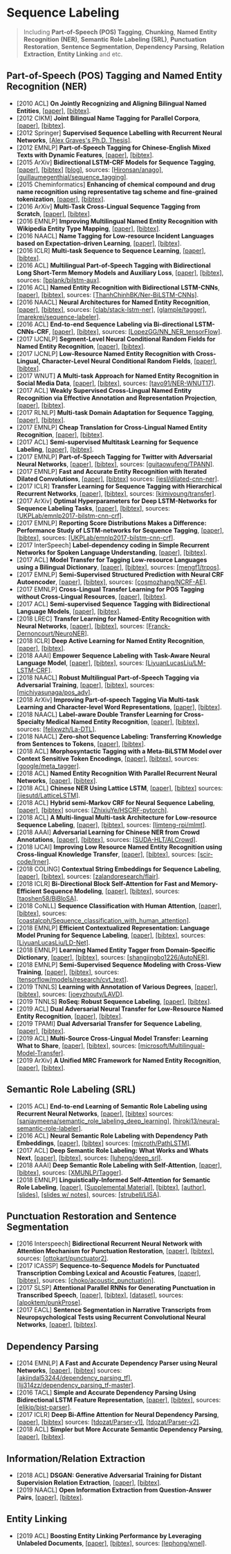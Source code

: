 # Sequence Labeling

> Including **Part-of-Speech (POS) Tagging**, **Chunking**, **Named Entity Recognition (NER)**, **Semantic Role Labeling (SRL)**, **Punctuation Restoration**, **Sentence Segmentation**, **Dependency Parsing**, **Relation Extraction**, **Entity Linking** and etc.

## Part-of-Speech (POS) Tagging and Named Entity Recognition (NER)
- [2010 ACL]  **On Jointly Recognizing and Aligning Bilingual Named Entities**, [[paper]](http://www.aclweb.org/anthology/P10-1065), [[bibtex]](/Bibtex/On%20Jointly%20Recognizing%20and%20Aligning%20Bilingual%20Named%20Entities.bib).
- [2012 CIKM] **Joint Bilingual Name Tagging for Parallel Corpora**, [[paper]](http://delivery.acm.org/10.1145/2400000/2398506/p1727-li.pdf?ip=192.122.131.53&id=2398506&acc=ACTIVE%20SERVICE&key=FF6731C4D3E3CFFF%2E93CCAFF1814A016F%2E4D4702B0C3E38B35%2E4D4702B0C3E38B35&__acm__=1536722282_8c78abdf99e21a2f02b23c5463fe91b7), [[bibtex]](/Bibtex/Joint%20Bilingual%20Name%20Tagging%20for%20Parallel%20Corpora.bib).
- [2012 Springer] **Supervised Sequence Labelling with Recurrent Neural Networks**, [[Alex Graves's Ph.D. Thesis]](https://www.cs.toronto.edu/~graves/phd.pdf).
- [2012 EMNLP] **Part-of-Speech Tagging for Chinese-English Mixed Texts with Dynamic Features**, [[paper]](https://www.aclweb.org/anthology/D12-1126), [[bibtex]](/Bibtex/Part-of-Speech%20Tagging%20for%20Chinese-English%20Mixed%20Texts%20with%20Dynamic%20Features.bib).
- [2015 ArXiv] **Bidirectional LSTM-CRF Models for Sequence Tagging**, [[paper]](https://arxiv.org/pdf/1508.01991.pdf), [[bibtex]](/Bibtex/Bidirectional%20LSTM-CRF%20Models%20for%20Sequence%20Tagging.bib) [[blog]](https://guillaumegenthial.github.io/sequence-tagging-with-tensorflow.html), sources: [[Hironsan/anago]](https://github.com/Hironsan/anago), [[guillaumegenthial/sequence_tagging]](https://github.com/guillaumegenthial/sequence_tagging).
- [2015 Cheminformatics]  **Enhancing of chemical compound and drug name recognition using representative tag scheme and fine-grained tokenization**, [[paper]](https://www.ncbi.nlm.nih.gov/pmc/articles/PMC4331690/pdf/1758-2946-7-S1-S14.pdf), [[bibtex]](/Bibtex/Enhancing%20of%20chemical%20compound%20and%20drug%20name%20recognition%20using%20representative%20tag%20scheme%20and%20fine-grained%20tokenization.bib).
- [2016 ArXiv] **Multi-Task Cross-Lingual Sequence Tagging from Scratch**, [[paper]](https://arxiv.org/pdf/1603.06270.pdf), [[bibtex]](/Bibtex/Multi-Task%20Cross-Lingual%20Sequence%20Tagging%20from%20Scratch.bib).
- [2016 EMNLP] **Improving Multilingual Named Entity Recognition with Wikipedia Entity Type Mapping**, [[paper]](http://www.aclweb.org/anthology/D16-1135), [[bibtex]](/Bibtex/Improving%20Multilingual%20Named%20Entity%20Recognition%20with%20Wikipedia%20Entity%20Type%20Mapping.bib).
- [2016 NAACL] **Name Tagging for Low-resource Incident Languages based on Expectation-driven Learning**, [[paper]](http://www.aclweb.org/anthology/N16-1029), [[bibtex]](/Bibtex/Name%20Tagging%20for%20Low-resource%20Incident%20Languages%20based%20on%20Expectation-driven%20Learning.bib).
- [2016 ICLR] **Multi-task Sequence to Sequence Learning**, [[paper]](https://nlp.stanford.edu/pubs/luong2016iclr_multi.pdf), [[bibtex]](/Bibtex/Multi-task%20Sequence%20to%20Sequence%20Learning.bib).
- [2016 ACL] **Multilingual Part-of-Speech Tagging with Bidirectional Long Short-Term Memory Models and Auxiliary Loss**, [[paper]](https://arxiv.org/pdf/1604.05529.pdf), [[bibtex]](/Bibtex/Multilingual%20Part-of-Speech%20Tagging%20with%20Bidirectional%20Long%20Short-Term%20Memory%20Models%20and%20Auxiliary%20Loss.bib), sources: [[bplank/bilstm-aux]](https://github.com/bplank/bilstm-aux).
- [2016 ACL] **Named Entity Recognition with Bidirectional LSTM-CNNs**, [[paper]](https://www.aclweb.org/anthology/Q16-1026), [[bibtex]](/Bibtex/Named%20Entity%20Recognition%20with%20Bidirectional%20LSTM-CNNs.bib), sources: [[ThanhChinhBK/Ner-BiLSTM-CNNs]](https://github.com/ThanhChinhBK/Ner-BiLSTM-CNNs).
- [2016 NAACL] **Neural Architectures for Named Entity Recognition**, [[paper]](https://arxiv.org/pdf/1603.01360.pdf), [[bibtex]](/Bibtex/Neural%20Architectures%20for%20Named%20Entity%20Recognition.bib), sources: [[clab/stack-lstm-ner]](https://github.com/clab/stack-lstm-ner), [[glample/tagger]](https://github.com/glample/tagger), [[marekrei/sequence-labeler]](https://github.com/marekrei/sequence-labeler).
- [2016 ACL] **End-to-end Sequence Labeling via Bi-directional LSTM-CNNs-CRF**, [[paper]](https://arxiv.org/pdf/1603.01354.pdf), [[bibtex]](/Bibtex/End-to-end%20Sequence%20Labeling%20via%20Bi-directional%20LSTM-CNNs-CRF.bib), sources: [[LopezGG/NN_NER_tensorFlow]](https://github.com/LopezGG/NN_NER_tensorFlow).
- [2017 IJCNLP] **Segment-Level Neural Conditional Random Fields for Named Entity Recognition**, [[paper]](http://aclweb.org/anthology/I17-2017), [[bibtex]](/Bibtex/Segment-Level%20Neural%20Conditional%20Random%20Fields%20for%20Named%20Entity%20Recognition.bib).
- [2017 IJCNLP] **Low-Resource Named Entity Recognition with Cross-Lingual, Character-Level Neural Conditional Random Fields**, [[paper]](http://aclweb.org/anthology/I17-2016), [[bibtex]](/Bibtex/Low-Resource%20Named%20Entity%20Recognition%20with%20Cross-Lingual%20Character-Level%20Neural%20Conditional%20Random%20Fields.bib).
- [2017 WNUT] **A Multi-task Approach for Named Entity Recognition in Social Media Data**, [[paper]](http://aclweb.org/anthology/W17-4419), [[bibtex]](/Bibtex/A%20Multi-task%20Approach%20for%20Named%20Entity%20Recognition%20in%20Social%20Media%20Data.bib), sources: [[tavo91/NER-WNUT17]](https://github.com/tavo91/NER-WNUT17).
- [2017 ACL] **Weakly Supervised Cross-Lingual Named Entity Recognition via Effective Annotation and Representation Projection**, [[paper]](http://www.aclweb.org/anthology/P17-1135), [[bibtex]](/Bibtex/Weakly%20Supervised%20Cross-Lingual%20Named%20Entity%20Recognition%20via%20Effective%20Annotation%20and%20Representation%20Projection.bib).
- [2017 RLNLP] **Multi-task Domain Adaptation for Sequence Tagging**, [[paper]](http://aclweb.org/anthology/W17-2612), [[bibtex]](/Bibtex/Multi-task%20Domain%20Adaptation%20for%20Sequence%20Tagging.bib).
- [2017 EMNLP] **Cheap Translation for Cross-Lingual Named Entity Recognition**, [[paper]](http://aclweb.org/anthology/D17-1269), [[bibtex]](/Bibtex/Cheap%20Translation%20for%20Cross-Lingual%20Named%20Entity%20Recognition.bib).
- [2017 ACL] **Semi-supervised Multitask Learning for Sequence Labeling**, [[paper]](http://www.aclweb.org/anthology/P17-1194), [[bibtex]](/Bibtex/Semi-supervised%20Multitask%20Learning%20for%20Sequence%20Labeling.bib).
- [2017 EMNLP] **Part-of-Speech Tagging for Twitter with Adversarial Neural Networks**, [[paper]](https://www.aclweb.org/anthology/D17-1256), [[bibtex]](/Bibtex/Part-of-Speech%20Tagging%20for%20Twitter%20with%20Adversarial%20Neural%20Networks.bib), sources: [[guitaowufeng/TPANN]](https://github.com/guitaowufeng/TPANN).
- [2017 EMNLP] **Fast and Accurate Entity Recognition with Iterated Dilated Convolutions**, [[paper]](https://arxiv.org/pdf/1702.02098.pdf), [[bibtex]](/Bibtex/Fast%20and%20Accurate%20Entity%20Recognition%20with%20Iterated%20Dilated%20Convolutions.bib) sources: [[iesl/dilated-cnn-ner]](https://github.com/iesl/dilated-cnn-ner).
- [2017 ICLR] **Transfer Learning for Sequence Tagging with Hierarchical Recurrent Networks**, [[paper]](https://arxiv.org/pdf/1703.06345.pdf), [[bibtex]](/Bibtex/Transfer%20Learning%20for%20Sequence%20Tagging%20with%20Hierarchical%20Recurrent%20Networks.bib), sources: [[kimiyoung/transfer]](https://github.com/kimiyoung/transfer).
- [2017 ArXiv] **Optimal Hyperparameters for Deep LSTM-Networks for Sequence Labeling Tasks**, [[paper]](https://arxiv.org/pdf/1707.06799.pdf), [[bibtex]](/Bibtex/Optimal%20Hyperparameters%20for%20Deep%20LSTM-Networks%20for%20Sequence%20Labeling%20Tasks.bib), sources: [[UKPLab/emnlp2017-bilstm-cnn-crf]](https://github.com/UKPLab/emnlp2017-bilstm-cnn-crf).
- [2017 EMNLP] **Reporting Score Distributions Makes a Difference: Performance Study of LSTM-networks for Sequence Tagging**, [[paper]](http://aclweb.org/anthology/D17-1035), [[bibtex]](/Bibtex/Reporting%20Score%20Distributions%20Makes%20a%20Difference%20-%20Performance%20Study%20of%20LSTM-networks%20for%20Sequence%20Tagging.bib), sources: [[UKPLab/emnlp2017-bilstm-cnn-crf]](https://github.com/UKPLab/emnlp2017-bilstm-cnn-crf).
- [2017 InterSpeech] **Label-dependency coding in Simple Recurrent Networks for Spoken Language Understanding**, [[paper]](https://hal.inria.fr/hal-01553830/document), [[bibtex]](/Bibtex/Label-Dependency%20Coding%20in%20Simple%20Recurrent%20Networks%20for%20Spoken%20Language%20Understanding.bib).
- [2017 ACL] **Model Transfer for Tagging Low-resource Languages using a Bilingual Dictionary**, [[paper]](http://aclweb.org/anthology/P17-2093), [[bibtex]](/Bibtex/Model%20Transfer%20for%20Tagging%20Low-resource%20Languages%20using%20a%20Bilingual%20Dictionary.bib), sources: [[mengf1/trpos]](https://github.com/mengf1/trpos).
- [2017 EMNLP] **Semi-Supervised Structured Prediction with Neural CRF Autoencoder**, [[paper]](http://aclweb.org/anthology/D17-1179), [[bibtex]](/Bibtex/Semi-supervised%20Structured%20Prediction%20with%20Neural%20CRF%20Autoencoder.bib), sources: [[cosmozhang/NCRF-AE]](https://github.com/cosmozhang/NCRF-AE).
- [2017 EMNLP] **Cross-Lingual Transfer Learning for POS Tagging without Cross-Lingual Resources**, [[paper]](https://www.aclweb.org/anthology/D17-1302), [[bibtex]](/Bibtex/Cross-Lingual%20Transfer%20Learning%20for%20POS%20Tagging%20without%20Cross-Lingual%20Resources.bib).
- [2017 ACL] **Semi-supervised Sequence Tagging with Bidirectional Language Models**, [[paper]](http://aclweb.org/anthology/P17-1161), [[bibtex]](/Bibtex/Semi-supervised%20sequence%20tagging%20with%20bidirectional%20language%20models.bib).
- [2018 LREC] **Transfer Learning for Named-Entity Recognition with Neural Networks**, [[paper]](http://www.lrec-conf.org/proceedings/lrec2018/pdf/878.pdf), [[bibtex]](/Bibtex/Transfer%20Learning%20for%20Named-Entity%20Recognition%20with%20Neural%20Networks.bib), sources: [[Franck-Dernoncourt/NeuroNER]](https://github.com/Franck-Dernoncourt/NeuroNER).
- [2018 ICLR] **Deep Active Learning for Named Entity Recognition**, [[paper]](https://arxiv.org/pdf/1707.05928.pdf), [[bibtex]](/Bibtex/Deep%20Active%20Learning%20for%20Named%20Entity%20Recognition.bib).
- [2018 AAAI] **Empower Sequence Labeling with Task-Aware Neural Language Model**, [[paper]](https://arxiv.org/pdf/1709.04109.pdf), [[bibtex]](/Bibtex/Empower%20Sequence%20Labeling%20with%20Task-Aware%20Neural%20Language%20Model.bib), sources: [[LiyuanLucasLiu/LM-LSTM-CRF]](https://github.com/LiyuanLucasLiu/LM-LSTM-CRF).
- [2018 NAACL] **Robust Multilingual Part-of-Speech Tagging via Adversarial Training**, [[paper]](https://arxiv.org/pdf/1711.04903.pdf), [[bibtex]](/Bibtex/Robust%20Multilingual%20Part-of-Speech%20Tagging%20via%20Adversarial%20Training.bib), sources: [[michiyasunaga/pos_adv]](https://github.com/michiyasunaga/pos_adv).
- [2018 ArXiv] **Improving Part-of-speech Tagging Via Multi-task Learning and Character-level Word Representations**, [[paper]](https://arxiv.org/pdf/1807.00818.pdf), [[bibtex]](/Bibtex/Improving%20Part-of-speech%20Tagging%20Via%20Multi-task%20Learning%20and%20Character-level%20Word%20Representations.bib).
- [2018 NAACL] **Label-aware Double Transfer Learning for Cross-Specialty Medical Named Entity Recognition**, [[paper]](http://aclweb.org/anthology/N18-1001), [[bibtex]](/Bibtex/Label-Aware%20Double%20Transfer%20Learning%20for%20Cross-Specialty%20Medical%20Named%20Entity%20Recognition.bib), sources: [[felixwzh/La-DTL]](https://github.com/felixwzh/La-DTL).
- [2018 NAACL] **Zero-shot Sequence Labeling: Transferring Knowledge from Sentences to Tokens**, [[paper]](http://aclweb.org/anthology/N18-1027), [[bibtex]](/Bibtex/Zero-Shot%20Sequence%20Labeling%20-%20Transferring%20Knowledge%20from%20Sentences%20to%20Tokens.bib).
- [2018 ACL] **Morphosyntactic Tagging with a Meta-BiLSTM Model over Context Sensitive Token Encodings**, [[paper]](http://aclweb.org/anthology/P18-1246), [[bibtex]](/Bibtex/Morphosyntactic%20Tagging%20with%20a%20Meta-BiLSTM%20Model%20over%20Context%20Sensitive%20Token%20Encodings.bib), sources: [[google/meta_tagger]](https://github.com/google/meta_tagger).
- [2018 ACL] **Named Entity Recognition With Parallel Recurrent Neural Networks**, [[paper]](http://aclweb.org/anthology/P18-2012), [[bibtex]](/Bibtex/Named%20Entity%20Recognition%20With%20Parallel%20Recurrent%20Neural%20Networks.bib).
- [2018 ACL] **Chinese NER Using Lattice LSTM**, [[paper]](http://aclweb.org/anthology/P18-1144), [[bibtex]](/Bibtex/Chinese%20NER%20Using%20Lattice%20LSTM.bib) sources: [[jiesutd/LatticeLSTM]](https://github.com/jiesutd/LatticeLSTM).
- [2018 ACL] **Hybrid semi-Markov CRF for Neural Sequence Labeling**, [[paper]](http://aclweb.org/anthology/P18-2038), [[bibtex]](/Bibtex/Hybrid%20semi-Markov%20CRF%20for%20Neural%20Sequence%20Labeling.bib) sources: [[ZhixiuYe/HSCRF-pytorch]](https://github.com/ZhixiuYe/HSCRF-pytorch).
- [2018 ACL] **A Multi-lingual Multi-task Architecture for Low-resource Sequence Labeling**, [[paper]](http://aclweb.org/anthology/P18-1074), [[bibtex]](/Bibtex/A%20Multi-lingual%20Multi-task%20Architecture%20for%20Low-resource%20Sequence%20Labeling.bib), sources: [[limteng-rpi/mlmt]](https://github.com/limteng-rpi/mlmt).
- [2018 AAAI] **Adversarial Learning for Chinese NER from Crowd Annotations**, [[paper]](https://arxiv.org/pdf/1801.05147.pdf), [[bibtex]](/Bibtex/Adversarial%20Learning%20for%20Chinese%20NER%20from%20Crowd%20Annotations.bib), sources: [[SUDA-HLT/ALCrowd]](https://github.com/SUDA-HLT/ALCrowd).
- [2018 IJCAI] **Improving Low Resource Named Entity Recognition using Cross-lingual Knowledge Transfer**, [[paper]](https://www.ijcai.org/proceedings/2018/0566.pdf), [[bibtex]](/Bibtex/Improving%20Low%20Resource%20Named%20Entity%20Recognition%20using%20Cross-lingual%20Knowledge%20Transfer.bib), sources: [[scir-code/lrner]](https://github.com/scir-code/lrner).
- [2018 COLING] **Contextual String Embeddings for Sequence Labeling**, [[paper]](http://aclweb.org/anthology/C18-1139), [[bibtex]](/Bibtex/Contextual%20String%20Embeddings%20for%20Sequence%20Labeling.bib), sources: [[zalandoresearch/flair]](https://github.com/zalandoresearch/flair).
- [2018 ICLR] **Bi-Directional Block Self-Attention for Fast and Memory-Efficient Sequence Modeling**, [[paper]](https://openreview.net/pdf?id=H1cWzoxA-), [[bibtex]](/Bibtex/Bi-Directional%20Block%20Self-Attention%20for%20Fast%20and%20Memory-Efficient%20Sequence%20Modeling.bib), sources: [[taoshen58/BiBloSA]](https://github.com/taoshen58/BiBloSA).
- [2018 CoNLL] **Sequence Classification with Human Attention**, [[paper]](http://aclweb.org/anthology/K18-1030), [[bibtex]](/Bibtex/Sequence%20classification%20with%20human%20attention.bib), sources: [[coastalcph/Sequence_classification_with_human_attention]](https://github.com/coastalcph/Sequence_classification_with_human_attention).
- [2018 EMNLP] **Efficient Contextualized Representation: Language Model Pruning for Sequence Labeling**, [[paper]](http://aclweb.org/anthology/D18-1153), [[bibtex]](/Bibtex/Efficient%20Contextualized%20Representation:%20Language%20Model%20Pruning%20for%20Sequence%20Labeling.bib), sources: [[LiyuanLucasLiu/LD-Net]](https://github.com/LiyuanLucasLiu/LD-Net).
- [2018 EMNLP] **Learning Named Entity Tagger from Domain-Specific Dictionary**, [[paper]](http://aclweb.org/anthology/D18-1230), [[bibtex]](/Bibtex/Learning%20Named%20Entity%20Tagger%20using%20Domain-Specific%20Dictionary.bib), sources: [[shangjingbo1226/AutoNER]](https://github.com/shangjingbo1226/AutoNER).
- [2018 EMNLP] **Semi-Supervised Sequence Modeling with Cross-View Training**, [[paper]](https://aclweb.org/anthology/D18-1217), [[bibtex]](/Bibtex/Semi-Supervised%20Sequence%20Modeling%20with%20Cross-View%20Training.bib), sources: [[tensorflow/models/research/cvt_text]](https://github.com/tensorflow/models/tree/master/research/cvt_text).
- [2019 TNNLS] **Learning with Annotation of Various Degrees**, [[paper]](https://ieeexplore.ieee.org/document/8611308/metrics), [[bibtex]](/Bibtex/Learning%20with%20Annotation%20of%20Various%20Degrees.bib), sources: [[joeyzhouty/LAVD]](https://github.com/joeyzhouty/LAVD).
- [2019 TNNLS] **RoSeq: Robust Sequence Labeling**, [[paper]](https://ieeexplore.ieee.org/document/8709849/metrics), [[bibtex]](/Bibtex/RoSeq%20-%20Robust%20Sequence%20Labeling.bib).
- [2019 ACL] **Dual Adversarial Neural Transfer for Low-Resource Named Entity Recognition**, [[paper]](https://www.aclweb.org/anthology/P19-1336), [[bibtex]](/Bibtex/Dual%20Adversarial%20Neural%20Transfer%20for%20Low-Resource%20Named%20Entity%20Recognition.bib).
- [2019 TPAMI] **Dual Adversarial Transfer for Sequence Labeling**, [[paper]](/Documents/Papers/Dual%20Adversarial%20Transfer%20for%20Sequence%20Labeling.pdf), [[bibtex]](/Bibtex/Dual%20Adversarial%20Transfer%20for%20Sequence%20Labeling.bib).
- [2019 ACL] **Multi-Source Cross-Lingual Model Transfer: Learning What to Share**, [[paper]](https://www.aclweb.org/anthology/P19-1299), [[bibtex]](/Bibtex/Multi-Source%20Cross-Lingual%20Model%20Transfer%20-%20Learning%20What%20to%20Share.bib), sources: [[microsoft/Multilingual-Model-Transfer]](https://github.com/microsoft/Multilingual-Model-Transfer).
- [2019 ArXiv] **A Unified MRC Framework for Named Entity Recognition**, [[paper]](https://arxiv.org/pdf/1910.11476.pdf), [[bibtex]](/Bibtex/A%20Unified%20MRC%20Framework%20for%20Named%20Entity%20Recognition.bib).

## Semantic Role Labeling (SRL)
- [2015 ACL] **End-to-end Learning of Semantic Role Labeling using Recurrent Neural Networks**, [[paper]](http://www.aclweb.org/anthology/P15-1109), [[bibtex]](/Bibtex/End-to-end%20Learning%20of%20Semantic%20Role%20Labeling%20using%20Recurrent%20Neural%20Networks.bib) sources: [[sanjaymeena/semantic_role_labeling_deep_learning]](https://github.com/sanjaymeena/semantic_role_labeling_deep_learning), [[hiroki13/neural-semantic-role-labeler]](https://github.com/hiroki13/neural-semantic-role-labeler).
- [2016 ACL] **Neural Semantic Role Labeling with Dependency Path Embeddings**, [[paper]](http://www.aclweb.org/anthology/P16-1113), [[bibtex]](/Bibtex/Neural%20Semantic%20Role%20Labeling%20with%20Dependency%20Path%20Embeddings.bib) sources: [[microth/PathLSTM]](https://github.com/microth/PathLSTM).
- [2017 ACL] **Deep Semantic Role Labeling: What Works and Whats Next**, [[paper]](https://homes.cs.washington.edu/~luheng/files/acl2017_hllz.pdf), [[bibtex]](/Bibtex/Deep%20Semantic%20Role%20Labeling%20-%20What%20Works%20and%20Whats%20Next.bib), sources: [[luheng/deep_srl]](https://github.com/luheng/deep_srl).
- [2018 AAAI] **Deep Semantic Role Labeling with Self-Attention**, [[paper]](https://arxiv.org/pdf/1712.01586.pdf), [[bibtex]](/Bibtex/Deep%20Semantic%20Role%20Labeling%20with%20Self-Attention.bib), sources: [[XMUNLP/Tagger]](https://github.com/XMUNLP/Tagger).
- [2018 EMNLP] **Linguistically-Informed Self-Attention for Semantic Role Labeling**, [[paper]](https://aclweb.org/anthology/D18-1548), [[Supplemental Material]](http://anthology.aclweb.org/attachments/D/D18/D18-1548.Attachment.pdf), [[bibtex]](/Bibtex/Linguistically-Informed%20Self-Attention%20for%20Semantic%20Role%20Labeling.bib), [[author]](https://people.cs.umass.edu/~strubell/), [[slides]](/Documents/Papers/Linguistically-Informed%20Self-Attention%20for%20Semantic%20Role%20Labeling%20Slides.pdf), [[slides w/ notes]](/Documents/Papers/Linguistically-Informed%20Self-Attention%20for%20Semantic%20Role%20Labeling%20Slides%20with%20Notes.pdf), sources: [[strubell/LISA]](https://github.com/strubell/lisa).

## Punctuation Restoration and Sentence Segmentation
- [2016 Interspeech] **Bidirectional Recurrent Neural Network with Attention Mechanism for Punctuation Restoration**, [[paper]](https://pdfs.semanticscholar.org/8785/efdad2abc384d38e76a84fb96d19bbe788c1.pdf?_ga=2.252263625.1755374555.1538577228-1855782525.1538577228), [[bibtex]](/Bibtex/Bidirectional%20Recurrent%20Neural%20Network%20with%20Attention%20Mechanism%20for%20Punctuation%20Restoration.bib), sources: [[ottokart/punctuator2]](https://github.com/ottokart/punctuator2).
- [2017 ICASSP] **Sequence-to-Sequence Models for Punctuated Transcription Combing Lexical and Acoustic Features**, [[paper]](http://homepages.inf.ed.ac.uk/s1569734/papers/icassp-2017.pdf), [[bibtex]](/Bibtex/Sequence-to-Sequence%20Models%20for%20Punctuated%20Transcription%20Combing%20Lexical%20and%20Acoustic%20Features.bib), sources: [[choko/acoustic_punctuation]](https://github.com/choko/acoustic_punctuation).
- [2017 SLSP] **Attentional Parallel RNNs for Generating Punctuation in Transcribed Speech**, [[paper]](https://repositori.upf.edu/bitstream/handle/10230/33936/oktem_lncs_attentional.pdf?sequence=1&isAllowed=y), [[bibtex]](/Bibtex/Attentional%20Parallel%20RNNs%20for%20Generating%20Punctuation%20in%20Transcribed%20Speech.bib), [[dataset]](https://repositori.upf.edu/handle/10230/33981), sources: [[alpoktem/punkProse]](https://github.com/alpoktem/punkProse).
- [2017 EACL] **Sentence Segmentation in Narrative Transcripts from Neuropsychological Tests using Recurrent Convolutional Neural Networks**, [[paper]](http://www.aclweb.org/anthology/E17-1030), [[bibtex]](/Bibtex/Sentence%20Segmentation%20in%20Narrative%20Transcripts%20from%20Neuropsychological%20Tests%20using%20Recurrent%20Convolutional%20Neural%20Networks.bib).

## Dependency Parsing
- [2014 EMNLP] **A Fast and Accurate Dependency Parser using Neural Networks**, [[paper]](http://www.aclweb.org/anthology/D14-1082), [[bibtex]](/Bibtex/A%20Fast%20and%20Accurate%20Dependency%20Parser%20using%20Neural%20Networks.bib) sources: [[akjindal53244/dependency_parsing_tf]](https://github.com/akjindal53244/dependency_parsing_tf), [[ljj314zz/dependency_parsing_tf-master]](https://github.com/ljj314zz/dependency_parsing_tf-master).
- [2016 TACL] **Simple and Accurate Dependency Parsing Using Bidirectional LSTM Feature Representation**, [[paper]](http://aclweb.org/anthology/Q16-1023), [[bibtex]](/Bibtex/Simple%20and%20Accurate%20Dependency%20Parsing%20Using%20Bidirectional%20LSTM%20Feature%20Representation.bib), sources: [[elikip/bist-parser]](https://github.com/elikip/bist-parser).
- [2017 ICLR] **Deep Bi-Affine Attention for Neural Dependency Parsing**, [[paper]](https://web.stanford.edu/~tdozat/files/TDozat-ICLR2017-Paper.pdf), [[bibtex]](/Bibtex/Deep%20Bi-Affine%20Attention%20for%20Neural%20Dependency%20Parsing.bib) sources: [[tdozat/Parser-v1]](https://github.com/tdozat/Parser-v1), [[tdozat/Parser-v2]](https://github.com/tdozat/Parser-v2).
- [2018 ACL] **Simpler but More Accurate Semantic Dependency Parsing**, [[paper]](http://aclweb.org/anthology/P18-2077), [[bibtex]](/Bibtex/Simpler%20but%20More%20Accurate%20Semantic%20Dependency%20Parsing.bib).

## Information/Relation Extraction
- [2018 ACL] **DSGAN: Generative Adversarial Training for Distant Supervision Relation Extraction**, [[paper]](http://aclweb.org/anthology/P18-1046), [[bibtex]](/Bibtex/DSGAN%20-%20Generative%20Adversarial%20Training%20for%20Distant%20Supervision%20Relation%20Extraction.bib).
- [2019 NAACL] **Open Information Extraction from Question-Answer Pairs**, [[paper]](https://www.aclweb.org/anthology/N19-1239.pdf), [[bibtex]](/Bibtex/Open%20Information%20Extraction%20from%20Question-Answer%20Pairs.bib).

## Entity Linking
- [2019 ACL] **Boosting Entity Linking Performance by Leveraging Unlabeled Documents**, [[paper]](https://www.aclweb.org/anthology/P19-1187.pdf), [[bibtex]](/Bibtex/Boosting%20Entity%20Linking%20Performance%20by%20Leveraging%20Unlabeled%20Documents.bib), sources: [[lephong/wnel]](https://github.com/lephong/wnel).
